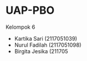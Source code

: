 # UAP-PBO

Kelompok 6 
- Kartika Sari (2117051039)
- Nurul Fadilah (2117051098)
- Birgita Jesika (211705
